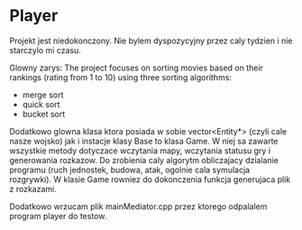 # Player

Projekt jest niedokonczony. Nie bylem dyspozycyjny przez caly tydzien i nie starczylo mi czasu. 

Glowny zarys:
The project focuses on sorting movies based on their rankings (rating from 1 to 10) using three sorting algorithms: 
 - merge sort
 - quick sort 
 - bucket sort
 

Dodatkowo glowna klasa ktora posiada w sobie vector<Entity*> (czyli cale nasze wojsko) jak i instacje klasy Base to klasa Game.
W niej sa zawarte wszystkie metody dotyczace wczytania mapy, wczytania statusu gry i generowania rozkazow.
Do zrobienia caly algorytm obliczajacy dzialanie programu (ruch jednostek, budowa, atak, ogolnie cala symulacja rozgrywki).
W klasie Game rowniez do dokonczenia funkcja generujaca plik z rozkazami.

Dodatkowo wrzucam plik mainMediator.cpp przez ktorego odpalalem program player do testow.
